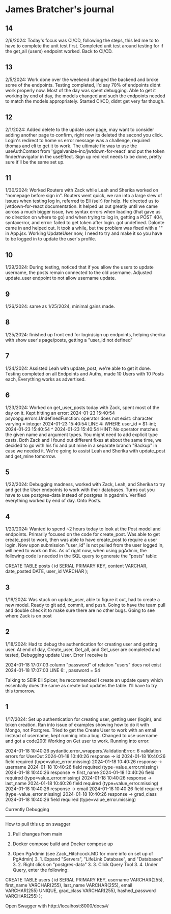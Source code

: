 # James Bratcher's journal

## 14
2/6/2024: Today's focus was CI/CD, following the steps, this led me to to have to complete the unit test first. Completed unit test around testing for if the get_all (users) endpoint worked. Back to CI/CD.

## 13
2/5/2024: Work done over the weekend changed the backend and broke some of the endpoints. Testing completed, I'd say 70% of endpoints didnt work properly now. Most of the day was spent debugging. Able to get it working by end of day, the models changed and such the endpoints needed to match the models appropriately. Started CI/CD, didnt get very far though.

## 12
2/1/2024: Added delete to the update user page, may want to consider adding another page to confirm, right now its deleted the second you click. Login's redirect to home vs error message was a challenge, required thomas and eli to get it to work. The ultimate fix was to use the useAuthContext from '@galvanize-inc/jwtdown-for-react' and put the token finder/navigator in the useEffect. Sign up redirect needs to be done, pretty sure it'll be the same set up.

## 11
1/30/2024: Worked Routers with Zack while Leah and Sherika worked on "homepage before sign in". Routers went quick, we ran into a large slew of issues when testing log in, referred to Eli (seir) for help. He directed us to jwtdown-for-react documentation. It helped us out greatly until we came across a much bigger issue, two syntax errors when loading (that gave us no direction on where to go) and when trying to log in, getting a POST 404, syntaxerror, and error: failed to get token after login. got undefined. Dalonte came in and helped out. It took a while, but the problem was fixed with a "<AuthProvider baseUrl={baseUrl}>" in App.jsx. Working UpdateUser now, I need to try and make it so you have to be logged in to update the user's profile.

## 10
1/29/2024: During testing, noticed that if you allow the users to update username, the posts remain connected to the old username. Adjusted update_user endpoint to not allow username update.

## 9
1/26/2024: same as 1/25/2024, minimal gains made.

## 8
1/25/2024: finished up front end for login/sign up endpoints, helping sherika with show user's page/posts, getting a "user_id not defined"

## 7
1/24/2024: Assisted Leah with update_post, we're able to get it done. Testing completed on all Endpoints and Auths, made 10 Users with 10 Posts each, Everything works as advertised.

## 6
1/23/2024: Worked on get_user_posts today with Zack, spent most of the day on it. Kept hitting an error:
2024-01-23 15:40:54 psycopg.errors.UndefinedFunction: operator does not exist: character varying = integer
2024-01-23 15:40:54 LINE 4:                     WHERE user_id = $1::int;
2024-01-23 15:40:54                                           ^
2024-01-23 15:40:54 HINT:  No operator matches the given name and argument types. You might need to add explicit type casts.
Both Zack and I found out different fixes at about the same time, we decided to go with his fix and put mine in a separate branch "Backup" in case we needed it. We're going to assist Leah and Sherika with update_post and get_mine tomorrow.

## 5
1/22/2024: Debugging madness, worked with Zack, Leah, and Sherika to try and get the User endpoints to work with their databases. Turns out you have to use postgres-data instead of postgres in pgadmin. Verified everything worked by end of day. Onto Posts.

## 4
1/20/2024: Wanted to spend ~2 hours today to look at the Post model and endpoints. Primarily focused on the code for create_post. Was able to get create_post to work, then was able to have create_post to require a user login. Now upon submission "user_id" is not pulled from the user logged in, will need to work on this. As of right now, when using pgAdmin, the following code is needed in the SQL query to generate the "posts" table:

CREATE TABLE posts (
	id SERIAL PRIMARY KEY,
	content VARCHAR,
    date_posted DATE,
	user_id VARCHAR
);

## 3
1/19/2024: Was stuck on update_user, able to figure it out, had to create a new model. Ready to git add, commit, and push. Going to have the team pull and double check it to make sure there are no other bugs. Going to see where Zack is on post

## 2
1/18/2024: Had to debug the authentication for creating user and getting user. At end of day, Create_user, Get_all, and Get_user are completed and tested, Debugging update User. Error I receive is

2024-01-18 17:07:03 column "password" of relation "users" does not exist
2024-01-18 17:07:03 LINE 6:                             , password = $4

Talking to SEIR Eli Spicer, he recommended I create an update query which essentially does the same as create but updates the table. I'll have to try this tomorrow.


## 1
1/17/2024: Set up authentication for creating user, getting user (login), and token creation. Ran into issue of examples showing how to do it with Mongo, not Postgres. Tried to get the Create User to work with an email instead of username, kept running into a bug. Changed to use username and got a code200! Working on Get user to work. Running into error:

2024-01-18 10:40:26 pydantic.error_wrappers.ValidationError: 6 validation errors for UserOut
2024-01-18 10:40:26 response -> id
2024-01-18 10:40:26   field required (type=value_error.missing)
2024-01-18 10:40:26 response -> username
2024-01-18 10:40:26   field required (type=value_error.missing)
2024-01-18 10:40:26 response -> first_name
2024-01-18 10:40:26   field required (type=value_error.missing)
2024-01-18 10:40:26 response -> last_name
2024-01-18 10:40:26   field required (type=value_error.missing)
2024-01-18 10:40:26 response -> email
2024-01-18 10:40:26   field required (type=value_error.missing)
2024-01-18 10:40:26 response -> grad_class
2024-01-18 10:40:26   field required (type=value_error.missing)

Currently Debugging

-------------------------------------

How to pull this up on swagger

1. Pull changes from main

2. Docker compose build and Docker compose up

3. Open PgAdmin (see Zack_Hitchcock.MD for more info on set up of PgAdmin)
    3. 1. Expand "Servers", "LifeLink Database", and "Databases"
    3. 2. Right click on "postgres-data"
    3. 3. Click Query Tool
    3. 4. Under Query, enter the following:

CREATE TABLE users (
	id SERIAL PRIMARY KEY,
	username VARCHAR(255),
    first_name VARCHAR(255),
    last_name VARCHAR(255),
    email VARCHAR(255) UNIQUE,
	grad_class VARCHAR(255),
    hashed_password VARCHAR(255)
);


Open Swagger with http://localhost:8000/docs#/
